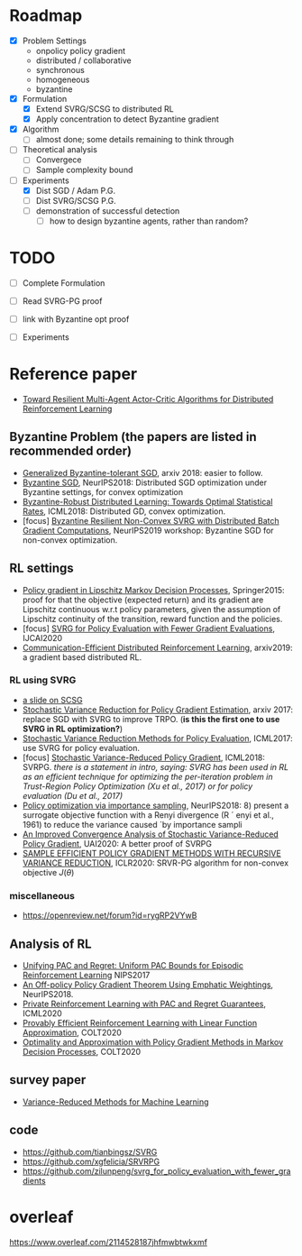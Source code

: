 # Roadmap

- [x] Problem Settings
  * onpolicy policy gradient
  * distributed / collaborative
  * synchronous
  * homogeneous
  * byzantine
- [x] Formulation
  - [x] Extend SVRG/SCSG to distributed RL
  - [x] Apply concentration to detect Byzantine gradient
- [x] Algorithm
  - [ ] almost done; some details remaining to think through
- [ ] Theoretical analysis
  - [ ] Convergece 
  - [ ] Sample complexity bound
- [ ] Experiments
  - [X] Dist SGD / Adam P.G.
  - [ ] Dist SVRG/SCSG P.G.
  - [ ] demonstration of successful detection
    - [ ] how to design byzantine agents, rather than random?

# TODO
- [ ] Complete Formulation
- [ ] Read SVRG-PG proof
- [ ] link with Byzantine opt proof
- [ ] Experiments


# Reference paper

* [Toward Resilient Multi-Agent Actor-Critic Algorithms for Distributed
Reinforcement Learning](http://publish.illinois.edu/shripadgade/files/2020/03/ACC2020.pdf)



## Byzantine Problem (the papers are listed in recommended order)
* [Generalized Byzantine-tolerant SGD](https://arxiv.org/pdf/1802.10116.pdf), arxiv 2018: easier to follow. 
* [Byzantine SGD](https://arxiv.org/abs/1803.08917), NeurIPS2018: Distributed SGD optimization under Byzantine settings, for convex optimization
* [Byzantine-Robust Distributed Learning: Towards Optimal Statistical Rates](https://arxiv.org/pdf/1803.01498.pdf), ICML2018: Distributed GD, convex optimization.
* [focus] [Byzantine Resilient Non-Convex SVRG with Distributed Batch Gradient Computations](https://arxiv.org/pdf/1912.04531.pdf), NeurIPS2019 workshop: Byzantine SGD for non-convex optimization.



## RL settings
* [Policy gradient in Lipschitz Markov Decision Processes](https://link.springer.com/article/10.1007/s10994-015-5484-1), Springer2015: proof for that the objective (expected return) and its gradient are Lipschitz continuous w.r.t policy parameters, given the assumption of Lipschitz continuity of the transition, reward function and the policies.
* [focus] [SVRG for Policy Evaluation with Fewer Gradient Evaluations](https://www.ijcai.org/Proceedings/2020/0374.pdf), IJCAI2020
* [Communication-Efficient Distributed Reinforcement Learning](https://arxiv.org/pdf/1812.03239.pdf), arxiv2019: a gradient based distributed RL.

### RL using SVRG
* [a slide on SCSG](https://lihualei71.github.io/hsieh_slides.pdf)
* [Stochastic Variance Reduction for Policy Gradient Estimation](https://arxiv.org/abs/1710.06034), arxiv 2017: replace SGD with SVRG to improve TRPO. (**is this the first one to use SVRG in RL optimization?**)
* [Stochastic Variance Reduction Methods for Policy Evaluation](https://arxiv.org/pdf/1702.07944.pdf), ICML2017: use SVRG for policy evaluation.
* [focus] [Stochastic Variance-Reduced Policy Gradient](https://arxiv.org/pdf/1806.05618.pdf), ICML2018: SVRPG. *there is a statement in intro, saying: SVRG has been used in RL as an efficient technique for optimizing the per-iteration problem in Trust-Region Policy Optimization (Xu et al., 2017) or for policy evaluation (Du et al., 2017)*
* [Policy optimization via importance sampling](https://arxiv.org/abs/1809.06098), NeurIPS2018: 8) present a surrogate objective function with a Renyi divergence (R ´ enyi et al., 1961) to reduce the variance caused ´by importance sampli
* [An Improved Convergence Analysis of Stochastic Variance-Reduced Policy Gradient](http://proceedings.mlr.press/v115/xu20a/xu20a.pdf), UAI2020: A better proof of SVRPG
* [SAMPLE EFFICIENT POLICY GRADIENT METHODS WITH RECURSIVE VARIANCE REDUCTION](https://arxiv.org/pdf/1909.08610.pdf), ICLR2020: SRVR-PG algorithm for non-convex objective $J(\theta)$

### miscellaneous 
* https://openreview.net/forum?id=rygRP2VYwB

## Analysis of RL
* [Unifying PAC and Regret: Uniform PAC Bounds for Episodic Reinforcement Learning](https://arxiv.org/abs/1703.07710) NIPS2017
* [An Off-policy Policy Gradient Theorem Using Emphatic Weightings](https://arxiv.org/pdf/1811.09013.pdf), NeurIPS2018.
* [Private Reinforcement Learning with PAC and Regret Guarantees](https://proceedings.icml.cc/static/paper_files/icml/2020/2453-Paper.pdf), ICML2020
* [Provably Efficient Reinforcement Learning with Linear Function Approximation](https://arxiv.org/abs/1907.05388), COLT2020
* [Optimality and Approximation with Policy Gradient Methods in Markov Decision Processes](http://proceedings.mlr.press/v125/agarwal20a.html), COLT2020
## survey paper
* [Variance-Reduced Methods for Machine Learning](https://arxiv.org/abs/2010.00892)



## code
* https://github.com/tianbingsz/SVRG
* https://github.com/xgfelicia/SRVRPG
* https://github.com/zilunpeng/svrg_for_policy_evaluation_with_fewer_gradients

# overleaf
https://www.overleaf.com/2114528187jhfmwbtwkxmf
